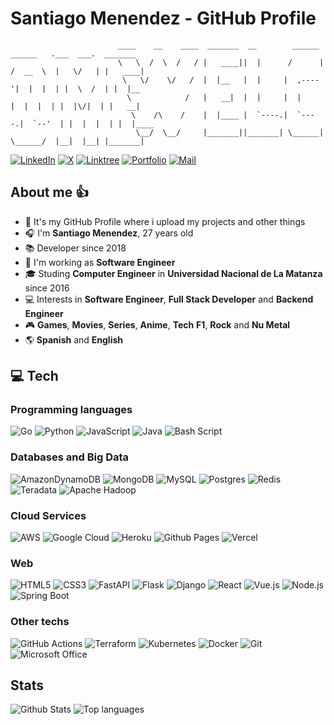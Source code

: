 # Santiago Menendez - GitHub Profile

                            ____    __    ____  _______  __        ______   ______   .___  ___.  _______ 
                            \   \  /  \  /   / |   ____||  |      /      | /  __  \  |   \/   | |   ____|
                             \   \/    \/   /  |  |__   |  |     |  ,----'|  |  |  | |  \  /  | |  |__   
                              \            /   |   __|  |  |     |  |     |  |  |  | |  |\/|  | |   __|  
                               \    /\    /    |  |____ |  `----.|  `----.|  `--'  | |  |  |  | |  |____ 
                                \__/  \__/     |_______||_______| \______| \______/  |__|  |__| |_______|

[![LinkedIn](https://img.shields.io/badge/linkedin-%230077B5.svg?style=for-the-badge&logo=linkedin&logoColor=white)](https://www.linkedin.com/in/smenendez19)
[![X](https://img.shields.io/badge/X-000000?style=for-the-badge&logo=x&logoColor=Black)](https://x.com/santimenendez19)
[![Linktree](https://img.shields.io/badge/linktree-1de9b6?style=for-the-badge&logo=linktree&logoColor=white)](https://smenendez19.github.io/linktree/)
[![Portfolio](https://img.shields.io/badge/Portfolio-%23000000.svg?style=for-the-badge&logo=firefox&logoColor=#FF7139)](https://smenendez19.github.io/portfolio/)
[![Mail](https://img.shields.io/badge/EMAIL-000000?style=for-the-badge&logo=gmail)](mailto:santiagomenendez@outlook.com)

## About me 👍

- 🎈 It's my GitHub Profile where i upload my projects and other things
- 🎧 I'm **Santiago Menendez**, 27 years old
- 📚 Developer since 2018
- 💼 I'm working as **Software Engineer**
- 🎓 Studing **Computer Engineer** in **Universidad Nacional de La Matanza** since 2016
- 💻 Interests in **Software Engineer**, **Full Stack Developer** and **Backend Engineer**
- 🎮 **Games**, **Movies**, **Series**, **Anime**, **Tech** **F1**, **Rock** and **Nu Metal**
- 🌎 **Spanish** and **English**

## 💻 Tech

### Programming languages

![Go](https://img.shields.io/badge/go-%2300ADD8.svg?style=for-the-badge&logo=go&logoColor=white)
![Python](https://img.shields.io/badge/python-3670A0?style=for-the-badge&logo=python&logoColor=ffdd54)
![JavaScript](https://img.shields.io/badge/javascript-%23323330.svg?style=for-the-badge&logo=javascript&logoColor=%23F7DF1E)
![Java](https://img.shields.io/badge/java-%23ED8B00.svg?style=for-the-badge&logo=openjdk&logoColor=white)
![Bash Script](https://img.shields.io/badge/bash_script-%23121011.svg?style=for-the-badge&logo=gnu-bash&logoColor=white)

### Databases and Big Data

![AmazonDynamoDB](https://img.shields.io/badge/Amazon%20DynamoDB-4053D6?style=for-the-badge&logo=Amazon%20DynamoDB&logoColor=white)
![MongoDB](https://img.shields.io/badge/MongoDB-%234ea94b.svg?style=for-the-badge&logo=mongodb&logoColor=white)
![MySQL](https://img.shields.io/badge/mysql-4479A1.svg?style=for-the-badge&logo=mysql&logoColor=white)
![Postgres](https://img.shields.io/badge/postgres-%23316192.svg?style=for-the-badge&logo=postgresql&logoColor=white)
![Redis](https://img.shields.io/badge/redis-%23DD0031.svg?style=for-the-badge&logo=redis&logoColor=white)
![Teradata](https://img.shields.io/badge/Teradata-F37440?style=for-the-badge&logo=teradata&logoColor=white)
![Apache Hadoop](https://img.shields.io/badge/Apache%20Hadoop-66CCFF?style=for-the-badge&logo=apachehadoop&logoColor=black)

### Cloud Services

![AWS](https://img.shields.io/badge/AWS-%23FF9900.svg?style=for-the-badge&logo=amazon-aws&logoColor=white)
![Google Cloud](https://img.shields.io/badge/GoogleCloud-%234285F4.svg?style=for-the-badge&logo=google-cloud&logoColor=white)
![Heroku](https://img.shields.io/badge/heroku-%23430098.svg?style=for-the-badge&logo=heroku&logoColor=white)
![Github Pages](https://img.shields.io/badge/github%20pages-121013?style=for-the-badge&logo=github&logoColor=white)
![Vercel](https://img.shields.io/badge/vercel-%23000000.svg?style=for-the-badge&logo=vercel&logoColor=white)

### Web

![HTML5](https://img.shields.io/badge/html5-%23E34F26.svg?style=for-the-badge&logo=html5&logoColor=white)
![CSS3](https://img.shields.io/badge/css3-%231572B6.svg?style=for-the-badge&logo=css3&logoColor=white)
![FastAPI](https://img.shields.io/badge/FastAPI-005571?style=for-the-badge&logo=fastapi)
![Flask](https://img.shields.io/badge/flask-%23000.svg?style=for-the-badge&logo=flask&logoColor=white)
![Django](https://img.shields.io/badge/django-%23092E20.svg?style=for-the-badge&logo=django&logoColor=white)
![React](https://img.shields.io/badge/react-%2320232a.svg?style=for-the-badge&logo=react&logoColor=%2361DAFB)
![Vue.js](https://img.shields.io/badge/vue.js-%232C3E50.svg?style=for-the-badge&logo=vue.js&logoColor=4FC08D)
![Node.js](https://img.shields.io/badge/node.js-%23339933.svg?style=for-the-badge&logo=node.js&logoColor=white)
![Spring Boot](https://img.shields.io/badge/springboot-%236DB33F.svg?style=for-the-badge&logo=spring-boot&logoColor=white)

### Other techs

![GitHub Actions](https://img.shields.io/badge/github%20actions-%232671E5.svg?style=for-the-badge&logo=githubactions&logoColor=white)
![Terraform](https://img.shields.io/badge/terraform-%235835CC.svg?style=for-the-badge&logo=terraform&logoColor=white)
![Kubernetes](https://img.shields.io/badge/kubernetes-%23326ce5.svg?style=for-the-badge&logo=kubernetes&logoColor=white)
![Docker](https://img.shields.io/badge/docker-%230db7ed.svg?style=for-the-badge&logo=docker&logoColor=white)
![Git](https://img.shields.io/badge/git-%23F05033.svg?style=for-the-badge&logo=git&logoColor=white)
![Microsoft Office](https://img.shields.io/badge/Microsoft_Office-D83B01?style=for-the-badge&logo=microsoft-office&logoColor=white)

## Stats

<img src="https://github-readme-stats.vercel.app/api?username=smenendez19&count_private=true&show_icons=true&theme=tokyonight" alt="Github Stats"/>
<img src="https://github-readme-stats.vercel.app/api/top-langs/?username=smenendez19&layout=compact&theme=tokyonight" alt="Top languages">